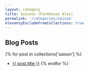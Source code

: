 ```yaml
---
layout: category
title: Saisons (Farmhouse Ales)
permalink: '/categories/saison'
eleventyExcludeFromCollections: true
---
```


## Blog Posts

{% for post in collections['saison'] %}
  * <a href="{{post.url}}"  target="_self">{{ post.title }}</a>
{% endfor %}
